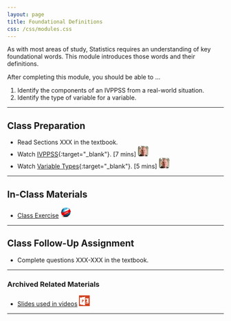 ```yaml
---
layout: page
title: Foundational Definitions
css: /css/modules.css
---
```


<div class="ILOs">
<p>As with most areas of study, Statistics requires an understanding of key foundational words.  This module introduces those words and their definitions.</p>

<p>After completing this module, you should be able to ...</p>

<ol>
  <li>Identify the components of an IVPPSS from a real-world situation.</li>
  <li>Identify the type of variable for a variable.</li>
</ol>
</div>

----

## Class Preparation

* Read Sections XXX in the textbook.
* Watch [IVPPSS](https://vimeo.com/user45324800/ncstats-ivppss){:target="_blank"}. [7 mins] ![Ogle](../../img/dhovid.png)
* Watch [Variable Types](https://vimeo.com/user45324800/ncstats-vartypes){:target="_blank"}. [5 mins] ![Ogle](../../img/dhovid.png)

----

## In-Class Materials

* [Class Exercise](CE.html) ![Webpage](../../img/web.png)

----

## Class Follow-Up Assignment

* Complete questions XXX-XXX in the textbook.

----

### Archived Related Materials

* [Slides used in videos](PPT_Video.pptx) ![PowerPoint](../../img/ppt.png)


----

<style type="text/css">
header.header-page .page-heading h1 {
  font-size: 45px;
  margin-top: 0;
}
</style>
